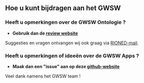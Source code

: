 ## Hoe u kunt bijdragen aan het GWSW ##

### **Heeft u opmerkingen over de GWSW Ontologie ?** ###

- **Gebruik dan de [review website](https://review.gwsw.nl/webprotege/)**

Suggesties en vragen ontvangen wij ook graag via [RIONED-mail](mailto:gwsw@rioned.org).

### **Heeft u opmerkingen of ideeën over de GWSW Apps ?** ###

- **Maak dan een "issue" aan op deze [github-website](https://github.com/StichtingRIONED/GWSW/issues)**

Veel dank namens het GWSW team !
